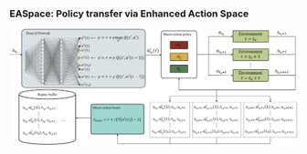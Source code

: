 ### EASpace: Policy transfer via Enhanced Action Space

![The overview of EASpace](./Images/EASpace_Diagram.png "The algorithm structure of EASpace")

